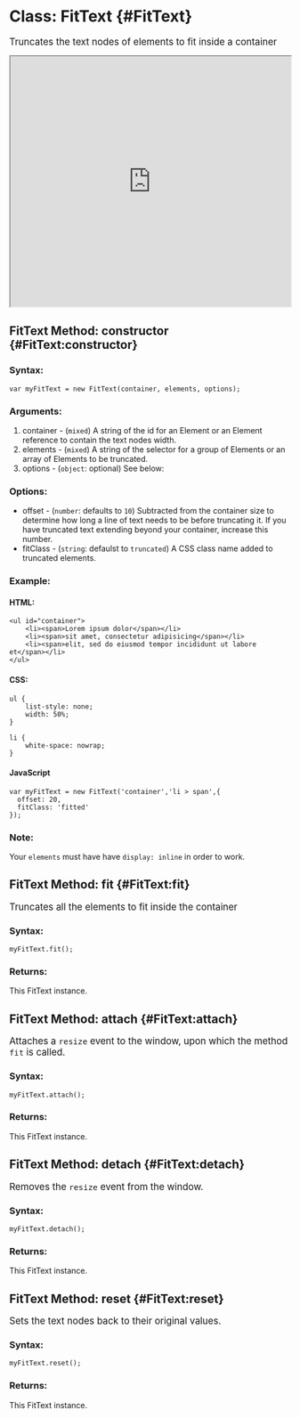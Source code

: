 Class: FitText {#FitText}
=========================

<big>Truncates the text nodes of elements to fit inside a container</big>

<iframe src="http://mooshell.net/rpflo/FSPP4/embedded/result,js,html,css" style="width: 100%; height:450px"></iframe>


FitText Method: constructor {#FitText:constructor}
---------------------------------------------------


### Syntax:

	var myFitText = new FitText(container, elements, options);

### Arguments:

1. container - (`mixed`) A string of the id for an Element or an Element reference to contain the text nodes width.
2. elements - (`mixed`) A string of the selector for a group of Elements or an array of Elements to be truncated.
3. options - (`object`: optional) See below:

### Options:

* offset - (`number`: defaults to `10`) Subtracted from the container size to determine how long a line of text needs to be before truncating it.  If you have truncated text extending beyond your container, increase this number.
* fitClass - (`string`: defaulst to `truncated`) A CSS class name added to truncated elements.

### Example: 

#### HTML:

    <ul id="container">
    	<li><span>Lorem ipsum dolor</span></li>
    	<li><span>sit amet, consectetur adipisicing</span></li>
    	<li><span>elit, sed do eiusmod tempor incididunt ut labore et</span></li>
    </ul>

#### CSS:

    ul {
    	list-style: none;
    	width: 50%;
    }

    li {
    	white-space: nowrap;
    }
    
#### JavaScript

    var myFitText = new FitText('container','li > span',{
      offset: 20,
      fitClass: 'fitted'
    });
    
### Note:

Your `elements` must have have `display: inline` in order to work.

FitText Method: fit {#FitText:fit}
-----------------------------------

<big>Truncates all the elements to fit inside the container</big>

### Syntax:

    myFitText.fit();

### Returns:

This FitText instance.



FitText Method: attach {#FitText:attach}
-----------------------------------------

<big>Attaches a `resize` event to the window, upon which the method `fit` is called.</big>

### Syntax:

    myFitText.attach();

### Returns:

This FitText instance.



FitText Method: detach {#FitText:detach}
-----------------------------------------

<big>Removes the `resize` event from the window.</big>

### Syntax:

    myFitText.detach();

### Returns:

This FitText instance.


FitText Method: reset {#FitText:reset}
---------------------------------------

<big>Sets the text nodes back to their original values.</big>

### Syntax:

    myFitText.reset();

### Returns:

This FitText instance.


